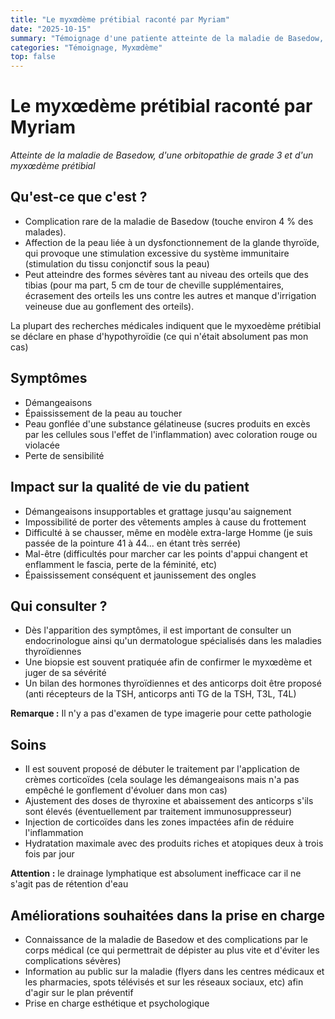 ```yaml
---
title: "Le myxœdème prétibial raconté par Myriam"
date: "2025-10-15"
summary: "Témoignage d'une patiente atteinte de la maladie de Basedow, d'une orbitopathie de grade 3 et d'un myxœdème prétibial"
categories: "Témoignage, Myxœdème"
top: false
---
```


# Le myxœdème prétibial raconté par Myriam

*Atteinte de la maladie de Basedow, d'une orbitopathie de grade 3 et d'un myxœdème prétibial*

## Qu'est-ce que c'est ?

- Complication rare de la maladie de Basedow (touche environ 4 % des malades).
- Affection de la peau liée à un dysfonctionnement de la glande thyroïde, qui provoque une stimulation excessive du système immunitaire (stimulation du tissu conjonctif sous la peau)
- Peut atteindre des formes sévères tant au niveau des orteils que des tibias (pour ma part, 5 cm de tour de cheville supplémentaires, écrasement des orteils les uns contre les autres et manque d'irrigation veineuse due au gonflement des orteils).

La plupart des recherches médicales indiquent que le myxoedème prétibial se déclare en phase d'hypothyroïdie (ce qui n'était absolument pas mon cas)

## Symptômes

- Démangeaisons
- Épaississement de la peau au toucher
- Peau gonflée d'une substance gélatineuse (sucres produits en excès par les cellules sous l'effet de l'inflammation) avec coloration rouge ou violacée
- Perte de sensibilité

## Impact sur la qualité de vie du patient

- Démangeaisons insupportables et grattage jusqu'au saignement
- Impossibilité de porter des vêtements amples à cause du frottement
- Difficulté à se chausser, même en modèle extra-large Homme (je suis passée de la pointure 41 à 44... en étant très serrée)
- Mal-être (difficultés pour marcher car les points d'appui changent et enflamment le fascia, perte de la féminité, etc)
- Épaississement conséquent et jaunissement des ongles

## Qui consulter ?

- Dès l'apparition des symptômes, il est important de consulter un endocrinologue ainsi qu'un dermatologue spécialisés dans les maladies thyroïdiennes
- Une biopsie est souvent pratiquée afin de confirmer le myxœdème et juger de sa sévérité
- Un bilan des hormones thyroïdiennes et des anticorps doit être proposé (anti récepteurs de la TSH, anticorps anti TG de la TSH, T3L, T4L)

**Remarque :** Il n'y a pas d'examen de type imagerie pour cette pathologie

## Soins

- Il est souvent proposé de débuter le traitement par l'application de crèmes corticoïdes (cela soulage les démangeaisons mais n'a pas empêché le gonflement d'évoluer dans mon cas)
- Ajustement des doses de thyroxine et abaissement des anticorps s'ils sont élevés (éventuellement par traitement immunosuppresseur)
- Injection de corticoïdes dans les zones impactées afin de réduire l'inflammation
- Hydratation maximale avec des produits riches et atopiques deux à trois fois par jour

**Attention :** le drainage lymphatique est absolument inefficace car il ne s'agit pas de rétention d'eau

## Améliorations souhaitées dans la prise en charge

- Connaissance de la maladie de Basedow et des complications par le corps médical (ce qui permettrait de dépister au plus vite et d'éviter les complications sévères)
- Information au public sur la maladie (flyers dans les centres médicaux et les pharmacies, spots télévisés et sur les réseaux sociaux, etc) afin d'agir sur le plan préventif
- Prise en charge esthétique et psychologique
